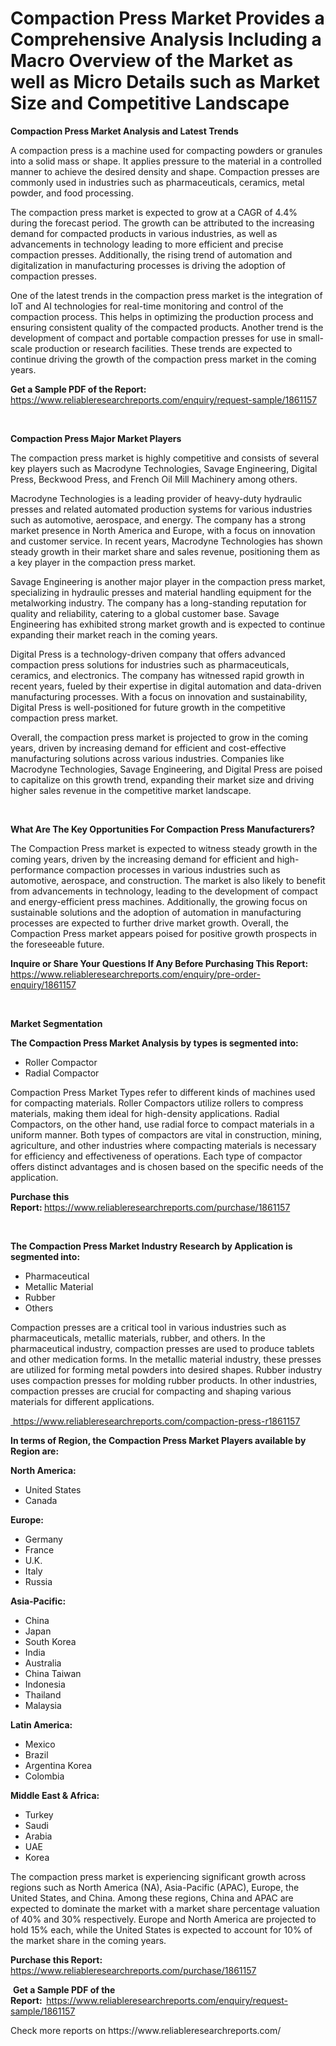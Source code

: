 <p><h1>Compaction Press Market Provides a Comprehensive Analysis Including a Macro Overview of the Market as well as Micro Details such as Market Size and Competitive Landscape</h1></p><p><strong>Compaction Press Market Analysis and Latest Trends</strong></p>
<p><p>A compaction press is a machine used for compacting powders or granules into a solid mass or shape. It applies pressure to the material in a controlled manner to achieve the desired density and shape. Compaction presses are commonly used in industries such as pharmaceuticals, ceramics, metal powder, and food processing.</p><p>The compaction press market is expected to grow at a CAGR of 4.4% during the forecast period. The growth can be attributed to the increasing demand for compacted products in various industries, as well as advancements in technology leading to more efficient and precise compaction presses. Additionally, the rising trend of automation and digitalization in manufacturing processes is driving the adoption of compaction presses.</p><p>One of the latest trends in the compaction press market is the integration of IoT and AI technologies for real-time monitoring and control of the compaction process. This helps in optimizing the production process and ensuring consistent quality of the compacted products. Another trend is the development of compact and portable compaction presses for use in small-scale production or research facilities. These trends are expected to continue driving the growth of the compaction press market in the coming years.</p></p>
<p><strong>Get a Sample PDF of the Report:&nbsp;</strong> <a href="https://www.reliableresearchreports.com/enquiry/request-sample/1861157">https://www.reliableresearchreports.com/enquiry/request-sample/1861157</a></p>
<p>&nbsp;</p>
<p><strong>Compaction Press Major Market Players</strong></p>
<p><p>The compaction press market is highly competitive and consists of several key players such as Macrodyne Technologies, Savage Engineering, Digital Press, Beckwood Press, and French Oil Mill Machinery among others.</p><p>Macrodyne Technologies is a leading provider of heavy-duty hydraulic presses and related automated production systems for various industries such as automotive, aerospace, and energy. The company has a strong market presence in North America and Europe, with a focus on innovation and customer service. In recent years, Macrodyne Technologies has shown steady growth in their market share and sales revenue, positioning them as a key player in the compaction press market.</p><p>Savage Engineering is another major player in the compaction press market, specializing in hydraulic presses and material handling equipment for the metalworking industry. The company has a long-standing reputation for quality and reliability, catering to a global customer base. Savage Engineering has exhibited strong market growth and is expected to continue expanding their market reach in the coming years.</p><p>Digital Press is a technology-driven company that offers advanced compaction press solutions for industries such as pharmaceuticals, ceramics, and electronics. The company has witnessed rapid growth in recent years, fueled by their expertise in digital automation and data-driven manufacturing processes. With a focus on innovation and sustainability, Digital Press is well-positioned for future growth in the competitive compaction press market.</p><p>Overall, the compaction press market is projected to grow in the coming years, driven by increasing demand for efficient and cost-effective manufacturing solutions across various industries. Companies like Macrodyne Technologies, Savage Engineering, and Digital Press are poised to capitalize on this growth trend, expanding their market size and driving higher sales revenue in the competitive market landscape.</p></p>
<p>&nbsp;</p>
<p><strong>What Are The Key Opportunities For Compaction Press Manufacturers?</strong></p>
<p><p>The Compaction Press market is expected to witness steady growth in the coming years, driven by the increasing demand for efficient and high-performance compaction processes in various industries such as automotive, aerospace, and construction. The market is also likely to benefit from advancements in technology, leading to the development of compact and energy-efficient press machines. Additionally, the growing focus on sustainable solutions and the adoption of automation in manufacturing processes are expected to further drive market growth. Overall, the Compaction Press market appears poised for positive growth prospects in the foreseeable future.</p></p>
<p><strong>Inquire or Share Your Questions If Any Before Purchasing This Report:</strong> <a href="https://www.reliableresearchreports.com/enquiry/pre-order-enquiry/1861157">https://www.reliableresearchreports.com/enquiry/pre-order-enquiry/1861157</a></p>
<p>&nbsp;</p>
<p><strong>Market Segmentation</strong></p>
<p><strong>The Compaction Press Market Analysis by types is segmented into:</strong></p>
<p><ul><li>Roller Compactor</li><li>Radial Compactor</li></ul></p>
<p><p>Compaction Press Market Types refer to different kinds of machines used for compacting materials. Roller Compactors utilize rollers to compress materials, making them ideal for high-density applications. Radial Compactors, on the other hand, use radial force to compact materials in a uniform manner. Both types of compactors are vital in construction, mining, agriculture, and other industries where compacting materials is necessary for efficiency and effectiveness of operations. Each type of compactor offers distinct advantages and is chosen based on the specific needs of the application.</p></p>
<p><strong>Purchase this Report:&nbsp;</strong><a href="https://www.reliableresearchreports.com/purchase/1861157">https://www.reliableresearchreports.com/purchase/1861157</a></p>
<p>&nbsp;</p>
<p><strong>The Compaction Press Market Industry Research by Application is segmented into:</strong></p>
<p><ul><li>Pharmaceutical</li><li>Metallic Material</li><li>Rubber</li><li>Others</li></ul></p>
<p><p>Compaction presses are a critical tool in various industries such as pharmaceuticals, metallic materials, rubber, and others. In the pharmaceutical industry, compaction presses are used to produce tablets and other medication forms. In the metallic material industry, these presses are utilized for forming metal powders into desired shapes. Rubber industry uses compaction presses for molding rubber products. In other industries, compaction presses are crucial for compacting and shaping various materials for different applications.</p></p>
<p><a href="https://www.reliableresearchreports.com/compaction-press-r1861157">&nbsp;https://www.reliableresearchreports.com/compaction-press-r1861157</a></p>
<p><strong>In terms of Region, the Compaction Press Market Players available by Region are:</strong></p>
<p>
    <p> <strong> North America: </strong>
        <ul>
            <li>United States</li>
            <li>Canada</li>
        </ul>
        </p> 
    <p> <strong> Europe: </strong>
        <ul>
            <li>Germany</li>
            <li>France</li>
            <li>U.K.</li>
            <li>Italy</li>
            <li>Russia</li>
        </ul>
        </p> 
    <p> <strong> Asia-Pacific: </strong>
        <ul>
            <li>China</li>
            <li>Japan</li>
            <li>South Korea</li>
            <li>India</li>
            <li>Australia</li>
            <li>China Taiwan</li>
            <li>Indonesia</li>
            <li>Thailand</li>
            <li>Malaysia</li>
        </ul>
        </p> 
    <p> <strong> Latin America: </strong>
        <ul>
            <li>Mexico</li>
            <li>Brazil</li>
            <li>Argentina Korea</li>
            <li>Colombia</li>
        </ul>
        </p> 
    <p> <strong> Middle East & Africa: </strong>
        <ul>
            <li>Turkey</li>
            <li>Saudi</li>
            <li>Arabia</li>
            <li>UAE</li>
            <li>Korea</li>
        </ul>
    </p>
    </p>
<p><p>The compaction press market is experiencing significant growth across regions such as North America (NA), Asia-Pacific (APAC), Europe, the United States, and China. Among these regions, China and APAC are expected to dominate the market with a market share percentage valuation of 40% and 30% respectively. Europe and North America are projected to hold 15% each, while the United States is expected to account for 10% of the market share in the coming years.</p></p>
<p><strong>Purchase this Report: </strong><a href="https://www.reliableresearchreports.com/purchase/1861157">https://www.reliableresearchreports.com/purchase/1861157</a></p>
<p>&nbsp;<strong>Get a Sample PDF of the Report:&nbsp;&nbsp;</strong><a href="https://www.reliableresearchreports.com/enquiry/request-sample/1861157">https://www.reliableresearchreports.com/enquiry/request-sample/1861157</a></p>
<p><strong></strong></p>
<p>Check more reports on https://www.reliableresearchreports.com/</p>